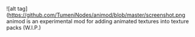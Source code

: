 ![alt tag](https://github.com/TumeniNodes/animod/blob/master/screenshot.png animod is an experimental mod for adding animated textures into texture packs (W.I.P.)
